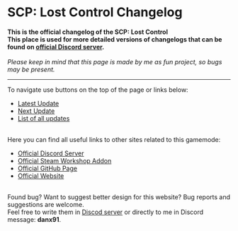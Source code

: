 # SCP: Lost Control Changelog
**This is the official changelog of the SCP: Lost Control**  
**This place is used for more detailed versions of changelogs that can be found on [official Discord server](https://discord.gg/fAsEAYZ).**<br><br>
*Please keep in mind that this page is made by me as fun project, so bugs may be present.*

---

To navigate use buttons on the top of the page or links below:
* [Latest Update](v/latest)
* [Next Update](v/next)
* [List of all updates](all)
<br><br>

Here you can find all useful links to other sites related to this gamemode:
* [Official Discord Server](https://discord.gg/fAsEAYZ)
* [Official Steam Workshop Addon](https://steamcommunity.com/sharedfiles/filedetails/?id=2402059605)
* [Official GitHub Page](https://github.com/danx91/SCP-LC)
* [Official Website](https://danx91.github.io/SCP-LC/)
<br><br>

Found bug? Want to suggest better design for this website? Bug reports and suggestions are welcome.  
Feel free to write them in [Discod server](https://discord.gg/fAsEAYZ) or directly to me in Discord message: **danx91**.